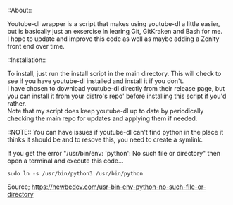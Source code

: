 ::About::<br />

Youtube-dl wrapper is a script that makes using youtube-dl a little easier, but is basically just an exsercise in learing Git, GitKraken and Bash for me.<br />
I hope to update and improve this code as well as maybe adding a Zenity front end over time.

::Installation::<br />

To install, just run the install script in the main directory. This will check to see if you have youtube-dl installed and install it if you don't.<br />
I have chosen to download youtube-dl directly from their release page, but you can install it from your distro's repo' before installing this script if you'd rather.<br />
Note that my script does keep youtube-dl up to date by periodically checking the main repo for updates and applying them if needed.

::NOTE:: You can have issues if youtube-dl can't find python in the place it thinks it should be and to resove this, you need to create a symlink.<br />

If you get the error "/usr/bin/env: 'python': No such file or directory" then open a terminal and execute this code...<br />
```bash{16}
sudo ln -s /usr/bin/python3 /usr/bin/python
```
Source; https://newbedev.com/usr-bin-env-python-no-such-file-or-directory

